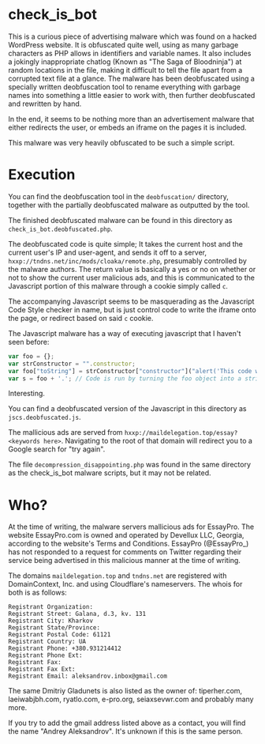 check_is_bot
============

This is a curious piece of advertising malware which was found on a hacked WordPress website. It is obfuscated quite well, using as many garbage characters as PHP allows in identifiers and variable names. It also includes a jokingly inappropriate chatlog (Known as "The Saga of Bloodninja") at random locations in the file, making it difficult to tell the file apart from a corrupted text file at a glance.
The malware has been deobfuscated using a specially written deobfuscation tool to rename everything with garbage names into something a little easier to work with, then further deobfuscated and rewritten by hand.

In the end, it seems to be nothing more than an advertisement malware that either redirects the user, or embeds an iframe on the pages it is included.

This malware was very heavily obfuscated to be such a simple script.

Execution
=========

You can find the deobfuscation tool in the `deobfuscation/` directory, together with the partially deobfuscated malware as outputted by the tool.

The finished deobfuscated malware can be found in this directory as `check_is_bot.deobfuscated.php`.

The deobfuscated code is quite simple; It takes the current host and the current user's IP and user-agent, and sends it off to a server, `hxxp://tndns.net/inc/mods/cloaka/remote.php`, presumably controlled by the malware authors. The return value is basically a yes or no on whether or not to show the current user malicious ads, and this is communicated to the Javascript portion of this malware through a cookie simply called `c`.

The accompanying Javascript seems to be masquerading as the Javascript Code Style checker in name, but is just control code to write the iframe onto the page, or redirect based on said `c` cookie.

The Javascript malware has a way of executing javascript that I haven't seen before:

```javascript
var foo = {};
var strConstructor = "".constructor;
var foo["toString"] = strConstructor["constructor"]("alert('This code was evald!');");
var s = foo + '.'; // Code is run by turning the foo object into a string!
```

Interesting.

You can find a deobfuscated version of the Javascript in this directory as `jscs.deobfuscated.js`.

The mallicious ads are served from `hxxp://maildelegation.top/essay?<keywords here>`. Navigating to the root of that domain will redirect you to a Google search for "try again".

The file `decompression_disappointing.php` was found in the same directory as the check_is_bot malware scripts, but it may not be related.

Who?
====

At the time of writing, the malware servers mallicious ads for EssayPro. The website EssayPro.com is owned and operated by Devellux LLC, Georgia, according to the website's Terms and Conditions.
EssayPro (@EssayPro_) has not responded to a request for comments on Twitter regarding their service being advertised in this malicious manner at the time of writing.

The domains `maildelegation.top` and `tndns.net` are registered with DomainContext, Inc. and using Cloudflare's nameservers. The whois for both is as follows:
```Registrant Name: Dmitriy Gladunets
Registrant Organization: 
Registrant Street: Galana, d.3, kv. 131
Registrant City: Kharkov
Registrant State/Province: 
Registrant Postal Code: 61121
Registrant Country: UA
Registrant Phone: +380.931214412
Registrant Phone Ext: 
Registrant Fax: 
Registrant Fax Ext: 
Registrant Email: aleksandrov.inbox@gmail.com
```

The same Dmitriy Gladunets is also listed as the owner of: tiperher.com, laeiwabjbh.com, ryatlo.com, e-pro.org, seiaxsevwr.com and probably many more.

If you try to add the gmail address listed above as a contact, you will find the name "Andrey Aleksandrov". It's unknown if this is the same person.
